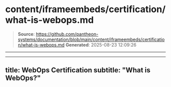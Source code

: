 # content/iframeembeds/certification/what-is-webops.md

> **Source**: https://github.com/pantheon-systems/documentation/blob/main/content/iframeembeds/certification/what-is-webops.md
> **Generated**: 2025-08-23 12:09:26

---

---
title: WebOps Certification
subtitle: "What is WebOps?"
---

<Partial file="certification-guide/what-is-webops.md" />
